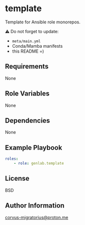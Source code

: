 template
=========

Template for Ansible role monorepos.

⚠️ Do not forget to update:

- `meta/main.yml`
- Conda/Mamba manifests
- this README =)

Requirements
------------

None

Role Variables
--------------

None

Dependencies
------------

None

Example Playbook
----------------

```yaml
roles:
    - role: genlab.template
```

License
-------

BSD

Author Information
------------------

corvus-migratorius@proton.me
